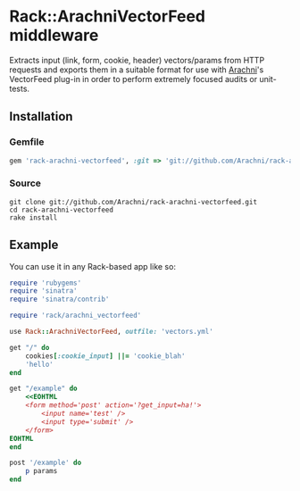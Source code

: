 # Rack::ArachniVectorFeed middleware

Extracts input (link, form, cookie, header) vectors/params from HTTP requests
and exports them in a suitable format for use with [Arachni](http://arachni-scanner.com)'s VectorFeed plug-in
in order to perform extremely focused audits or unit-tests.

## Installation

### Gemfile

```ruby
gem 'rack-arachni-vectorfeed', :git => 'git://github.com/Arachni/rack-arachni-vectorfeed.git'
```

### Source

```
git clone git://github.com/Arachni/rack-arachni-vectorfeed.git
cd rack-arachni-vectorfeed
rake install
```

## Example

You can use it in any Rack-based app like so:

```ruby
require 'rubygems'
require 'sinatra'
require 'sinatra/contrib'

require 'rack/arachni_vectorfeed'

use Rack::ArachniVectorFeed, outfile: 'vectors.yml'

get "/" do
    cookies[:cookie_input] ||= 'cookie_blah'
    'hello'
end

get "/example" do
    <<EOHTML
    <form method='post' action='?get_input=ha!'>
        <input name='test' />
        <input type='submit' />
    </form>
EOHTML
end

post '/example' do
    p params
end

```
